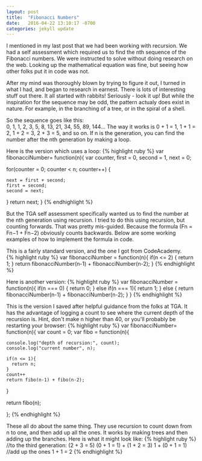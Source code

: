 ```yaml
---
layout: post
title:  "Fibonacci Numbers"
date:   2016-04-22 13:10:17 -0700
categories: jekyll update
---
```


I mentioned in my last post that we had been working with recursion.  We had a self assessment which required us to find the nth sequence of the Fibonacci numbers.  We were instructed to solve without doing research on the web.  Looking up the mathematical equation was fine, but seeing how other folks put it in code was not.  

After my mind was thoroughly blown by trying to figure it out, I turned in what I had, and began to research in earnest.  There is lots of interesting stuff out there.  It all started with rabbits!  Seriously - look it up!  But while the inspiration for the sequence may be odd, the pattern actualy does exist in nature.  For example, in the branching of a tree, or in the spiral of a shell.  

So the sequence goes like this:  
0, 1, 1, 2, 3, 5, 8, 13, 21, 34, 55, 89, 144...
The way it works is 0 + 1 = 1, 1 + 1 = 2, 1 + 2 = 3, 2 + 3 = 5, and so on.  If n is the generation, you can find the number after the nth generation by making a loop.  

Here is the version which uses a loop: 
{% highlight ruby %}
var fibonacciNumber= function(n){
  var counter,
      first = 0,
      second = 1,
      next = 0;

  for(counter = 0; counter < n; counter++) {

    next = first + second;
    first = second;
    second = next;

  }
  return next;
}
{% endhighlight %}

But the TGA self assessment specifically wanted us to find the number at the nth generation using recursion.  I tried to do this using recursion, but counting forwards.  That was pretty mis-guided.  Because the formula (Fn = Fn−1 + Fn−2) obviously counts backwards.  Below are some working examples of how to implement the formula in code.  

This is a fairly standard version, and the one I got from CodeAcademy.  
{% highlight ruby %}
var fibonacciNumber = function(n){
    if(n <= 2) {
    return 1;
  }
  return fibonacciNumber(n-1) + fibonacciNumber(n-2);
}
{% endhighlight %}


Here is another version:
{% highlight ruby %}
var fibonacciNumber = function(n){
  if(n === 0) {
    return 0;
  }
  else if(n === 1){
    return 1;
  }
  else {
    return fibonacciNumber(n-1) + fibonacciNumber(n-2);
  }
}
{% endhighlight %}

This is the version I saved after helpful guidance from the folks at TGA.  It has the advantage of logging a count to see where the current depth of the recursion is.  Hint, don't make n higher than 40, or you'll probably be restarting your browser:
{% highlight ruby %}
var fibonacciNumber= function(n){
  var count = 0;
  var fibo = function(n){
    
    console.log("depth of recursion:", count);
    console.log("current number", n);
    
    if(n <= 1){
      return n;
    }
    count++
    return fibo(n-1) + fibo(n-2);
  } 
  
  return fibo(n);
  
};
{% endhighlight %}

These all do about the same thing.  They use recursion to count down from n to one, and then add up all the ones.  It works by making trees and then adding up the branches.  Here is what it might look like: 
{% highlight ruby %}
//to the third generation:
(2 + 3 = 5)
(0 + 1 = 1) + (1 + 2 = 3)
1 + (0 + 1 = 1)
//add up the ones
1 + 1 = 2
{% endhighlight %}



[jekyll-docs]: http://jekyllrb.com/docs/home
[jekyll-gh]:   https://github.com/jekyll/jekyll
[jekyll-talk]: https://talk.jekyllrb.com/
